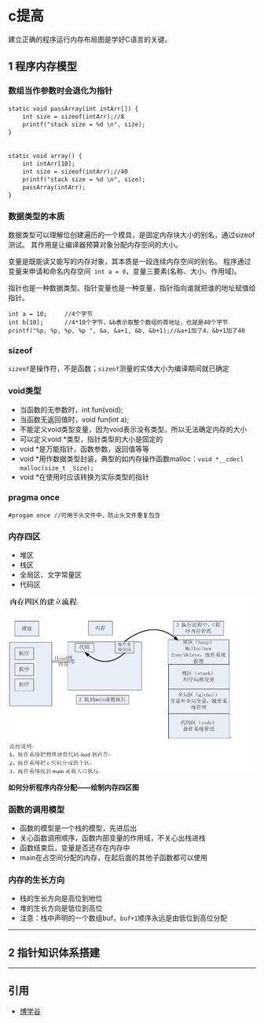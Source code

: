 # c提高

建立正确的程序运行内存布局图是学好C语言的关键。

##  1 程序内存模型

###  数组当作参数时会退化为指针
```
static void passArray(int intArr[]) {
    int size = sizeof(intArr);//8
    printf("stack size = %d \n", size);
}


static void array() {
    int intArr[10];
    int size = sizeof(intArr);//40
    printf("stack size = %d \n", size);
    passArray(intArr);
}
```



###  数据类型的本质

数据类型可以理解位创建遍历的一个模具，是固定内存块大小的别名，通过sizeof测试。
其作用是让编译器预算对象分配内存空间的大小。

变量是既能读又能写的内存对象，其本质是一段连续内存空间的别名。
程序通过变量来申请和命名内存空间` int a = 0`，变量三要素(名称、大小、作用域)。

指针也是一种数据类型。指针变量也是一种变量，指针指向谁就把谁的地址赋值给指针。

```
int a = 10;     //4个字节
int b[10];      //4*10个字节，&b表示取整个数组的首地址，也就是40个字节
printf("%p, %p, %p, %p ", &a, &a+1, &b, &b+1);//&a+1加了4，&b+1加了40
```

### sizeof

`sizeof`是操作符，不是函数；`sizeof`测量的实体大小为编译期间就已确定

### void类型

- 当函数的无参数时，int fun(void);
- 当函数无返回值时，void fun(int a);
- 不能定义void类型变量，因为void表示没有类型，所以无法确定内存的大小
- 可以定义void *类型，指针类型的大小是固定的
- void *是万能指针，函数参数，返回值等等
- void *用作数据类型封装，典型的如内存操作函数malloc：`void *__cdecl malloc(size_t _Size);`
- void *在使用时应该转换为实际类型的指针

### pragma once

```
#progam once //可用于头文件中，防止头文件重复包含
```

### 内存四区

- 堆区
- 栈区
- 全局区、文字常量区
- 代码区

![](images/memory_area.png)

**如何分析程序内存分配——绘制内存四区图**



### 函数的调用模型 

- 函数的模型是一个栈的模型，先进后出
- 关心函数调用顺序，函数内部变量的作用域，不关心出栈进栈
- 函数结束后，变量是否还存在内存中
- main在占空间分配的内存，在起后面的其他子函数都可以使用


### 内存的生长方向

- 栈的生长方向是高位到地位
- 堆的生长方向是低位到高位
- 注意：栈中声明的一个数组buf，`buf+1`顺序永远是由低位到高位分配


---
## 2 指针知识体系搭建





---
## 引用

- [博学谷](http://yun.itheima.com/)